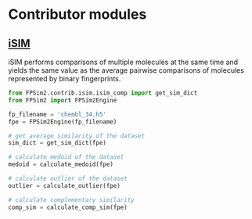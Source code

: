 # Contributor modules

## [iSIM](https://pubs.rsc.org/en/content/articlehtml/2024/dd/d4dd00041b) 

iSIM performs comparisons of multiple molecules at the same time and yields the same value as the average pairwise comparisons of molecules represented by binary fingerprints.

```python
from FPSim2.contrib.isim.isim_comp import get_sim_dict
from FPSim2 import FPSim2Engine

fp_filename = 'chembl_34.h5'
fpe = FPSim2Engine(fp_filename)

# get average similarity of the dataset
sim_dict = get_sim_dict(fpe)

# calculate medoid of the dataset
medoid = calculate_medoid(fpe)

# calculate outlier of the dataset
outlier = calculate_outlier(fpe)

# calculate complementary similarity
comp_sim = calculate_comp_sim(fpe)
```
